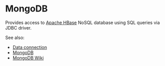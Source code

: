 <!-- TITLE: MongoDB -->
<!-- SUBTITLE: -->

# MongoDB

Provides access to [Apache HBase](https://hbase.apache.org/) NoSQL database
using SQL queries via JDBC driver. 

See also:

  * [Data connection](../data-connection.md)
  * [MongoDB](https://www.mongodb.com/)
  * [MongoDB Wiki](https://en.wikipedia.org/wiki/MongoDB)
